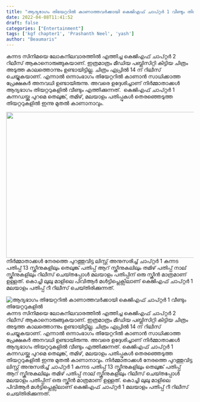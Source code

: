 ```yaml
---
title: "ആദ്യഭാഗം തിയേറ്ററിൽ കാണാത്തവർക്കായി കെജിഎഫ് ചാപ്റ്റർ 1 വീണ്ടും തിയേറ്ററുകളിൽ"
date: 2022-04-08T11:41:52
draft: false
categories: ["Entertainment"]
tags: ['kgf chapter1', 'Prashanth Neel', 'yash']
author: "Beaumaris"
---
```


കന്നട സിനിമയെ ലോകനിലവാരത്തിൽ എത്തിച്ച കെജിഎഫ് ചാപ്റ്റർ 2 റിലീസ് ആകാനൊരുങ്ങുകയാണ്. ഇത്രമാത്രം മീഡിയ പബ്ലിസിറ്റി കിട്ടിയ ചിത്രം അടുത്ത കാലത്തൊന്നും ഉണ്ടായിട്ടില്ല. ചിത്രം ഏപ്രിൽ 14 ന് റിലീസ് ചെയ്യുകയാണ്. എന്നാൽ ഒന്നാംഭാഗം തിയേറ്ററിൽ കാണാൻ സാധിക്കാത്ത പ്രേക്ഷകർ അനവധി ഉണ്ടായിരുന്നു. അവരെ ഉദ്ദേശിച്ചാണ് നിര്‍മ്മാതാക്കള്‍ ആദ്യഭാഗം തിയറ്ററുകളില്‍ വീണ്ടും എത്തിക്കുന്നത്.  കെജിഎഫ് ചാപ്റ്റര്‍ 1 കന്നഡയ്ക്കു പുറമെ തെലുങ്ക്, തമിഴ്, മലയാളം പതിപ്പുകള്‍ തെരഞ്ഞെടുത്ത തിയറ്ററുകളില്‍ ഇന്നു മുതല്‍ കാണാനാവും.

<img class="wp-image-328952 aligncenter" src="https://cdn.boolokam.com/articles/2022/04/fefef.webp" alt="" width="719" height="392" />നിര്‍മ്മാതാക്കള്‍ നേരത്തെ പുറത്തുവിട്ട ലിസ്റ്റ് അനുസരിച്ച് ചാപ്റ്റർ 1 കന്നട പതിപ്പ് 13 സ്ക്രീനുകളിലും തെലുങ്ക് പതിപ്പ് ആറ് സ്ക്രീനുകലിലും തമിഴ് പതിപ്പ് നാല് സ്ക്രീനുകളിലും റിലീസ് ചെയ്‍തപ്പോള്‍ മലയാളം പതിപ്പിന് ഒരു സ്ക്രീന്‍ മാത്രമാണ് ഉള്ളത്. കൊച്ചി ലുലു മാളിലെ പിവിആര്‍ മള്‍ട്ടിപ്ലെക്സിലാണ് കെജിഎഫ് ചാപ്റ്റര്‍ 1 മലയാളം പതിപ്പ് റീ റിലീസ് ചെയ്‍തിരിക്കുന്നത്.


![ആദ്യഭാഗം തിയേറ്ററിൽ കാണാത്തവർക്കായി കെജിഎഫ് ചാപ്റ്റർ 1 വീണ്ടും തിയേറ്ററുകളിൽ](https://cdn.boolokam.com/articles/2022/04/fefef.webp)കന്നട സിനിമയെ ലോകനിലവാരത്തിൽ എത്തിച്ച കെജിഎഫ് ചാപ്റ്റർ 2 റിലീസ് ആകാനൊരുങ്ങുകയാണ്. ഇത്രമാത്രം മീഡിയ പബ്ലിസിറ്റി കിട്ടിയ ചിത്രം അടുത്ത കാലത്തൊന്നും ഉണ്ടായിട്ടില്ല. ചിത്രം ഏപ്രിൽ 14 ന് റിലീസ് ചെയ്യുകയാണ്. എന്നാൽ ഒന്നാംഭാഗം തിയേറ്ററിൽ കാണാൻ സാധിക്കാത്ത പ്രേക്ഷകർ അനവധി ഉണ്ടായിരുന്നു. അവരെ ഉദ്ദേശിച്ചാണ് നിര്‍മ്മാതാക്കള്‍ ആദ്യഭാഗം തിയറ്ററുകളില്‍ വീണ്ടും എത്തിക്കുന്നത്. കെജിഎഫ് ചാപ്റ്റര്‍ 1 കന്നഡയ്ക്കു പുറമെ തെലുങ്ക്, തമിഴ്, മലയാളം പതിപ്പുകള്‍ തെരഞ്ഞെടുത്ത തിയറ്ററുകളില്‍ ഇന്നു മുതല്‍ കാണാനാവും. നിര്‍മ്മാതാക്കള്‍ നേരത്തെ പുറത്തുവിട്ട ലിസ്റ്റ് അനുസരിച്ച് ചാപ്റ്റർ 1 കന്നട പതിപ്പ് 13 സ്ക്രീനുകളിലും തെലുങ്ക് പതിപ്പ് ആറ് സ്ക്രീനുകലിലും തമിഴ് പതിപ്പ് നാല് സ്ക്രീനുകളിലും റിലീസ് ചെയ്‍തപ്പോള്‍ മലയാളം പതിപ്പിന് ഒരു സ്ക്രീന്‍ മാത്രമാണ് ഉള്ളത്. കൊച്ചി ലുലു മാളിലെ പിവിആര്‍ മള്‍ട്ടിപ്ലെക്സിലാണ് കെജിഎഫ് ചാപ്റ്റര്‍ 1 മലയാളം പതിപ്പ് റീ റിലീസ് ചെയ്‍തിരിക്കുന്നത്.
